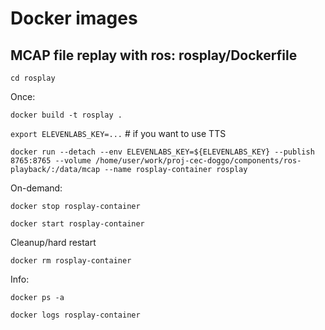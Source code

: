 # Docker images

## MCAP file replay with ros: rosplay/Dockerfile

`cd rosplay`

Once:

`docker build -t rosplay .`

`export ELEVENLABS_KEY=...` # if you want to use TTS

`docker run --detach --env ELEVENLABS_KEY=${ELEVENLABS_KEY} --publish 8765:8765 --volume /home/user/work/proj-cec-doggo/components/ros-playback/:/data/mcap --name rosplay-container rosplay`

On-demand:

`docker stop rosplay-container`

`docker start rosplay-container`

Cleanup/hard restart

`docker rm rosplay-container`

Info:

`docker ps -a`

`docker logs rosplay-container`
